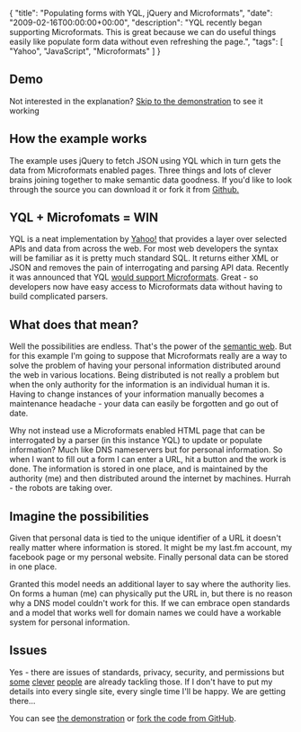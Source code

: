 {
  "title": "Populating forms with YQL, jQuery and Microformats",
  "date": "2009-02-16T00:00:00+00:00",
  "description": "YQL recently began supporting Microformats. This is great because we can do useful things easily like populate form data without even refreshing the page.",
  "tags": [
    "Yahoo",
    "JavaScript",
    "Microformats"
  ]
}

## Demo

Not interested in the explanation? [Skip to the demonstration][1] to see it working

## How the example works

The example uses jQuery to fetch JSON using YQL which in turn gets the data from Microformats enabled pages. Three things and lots of clever brains joining together to make semantic data goodness. If you'd like to look through the source you can download it or fork it from [Github.][2]

## YQL + Microfomats = WIN

YQL is a neat implementation by [Yahoo!][3] that provides a layer over selected APIs and data from across the web. For most web developers the syntax will be familiar as it is pretty much standard SQL. It returns either XML or JSON and removes the pain of interrogating and parsing API data. Recently it was announced that YQL [would support Microformats][4]. Great - so developers now have easy access to Microformats data without having to build complicated parsers.

## What does that mean?

Well the possibilities are endless. That's the power of the [semantic web][5]. But for this example I'm going to suppose that Microformats really are a way to solve the problem of having your personal information distributed around the web in various locations. Being distributed is not really a problem but when the only authority for the information is an individual human it is. Having to change instances of your information manually becomes a maintenance headache - your data can easily be forgotten and go out of date.

Why not instead use a Microformats enabled HTML page that can be interrogated by a parser (in this instance YQL) to update or populate information? Much like DNS nameservers but for personal information. So when I want to fill out a form I can enter a URL, hit a button and the work is done. The information is stored in one place, and is maintained by the authority (me) and then distributed around the internet by machines. Hurrah - the robots are taking over.

## Imagine the possibilities

Given that personal data is tied to the unique identifier of a URL it doesn't really matter where information is stored. It might be my last.fm account, my facebook page or my personal website. Finally personal data can be stored in one place. 

Granted this model needs an additional layer to say where the authority lies. On forms a human (me) can physically put the URL in, but there is no reason why a DNS model couldn't work for this. If we can embrace open standards and a model that works well for domain names we could have a workable system for personal information.

## Issues

Yes - there are issues of standards, privacy, security, and permissions but [some][6] [clever][7] [people][8] are already tackling those. If I don't have to put my details into every single site, every single time I'll be happy. We are getting there...

You can see [the demonstration][1] or [fork the code from GitHub][2].

 [1]: /examples/hcardme/
 [2]: http://github.com/shapeshed/hcardme/tree/master
 [3]: http://www.yahoo.com/
 [4]: http://developer.yahoo.net/blog/archives/2009/01/yql_with_microformats.html
 [5]: http://en.wikipedia.org/wiki/Semantic_Web
 [6]: http://microformats.org/
 [7]: http://openid.net/
 [8]: http://oauth.net/
